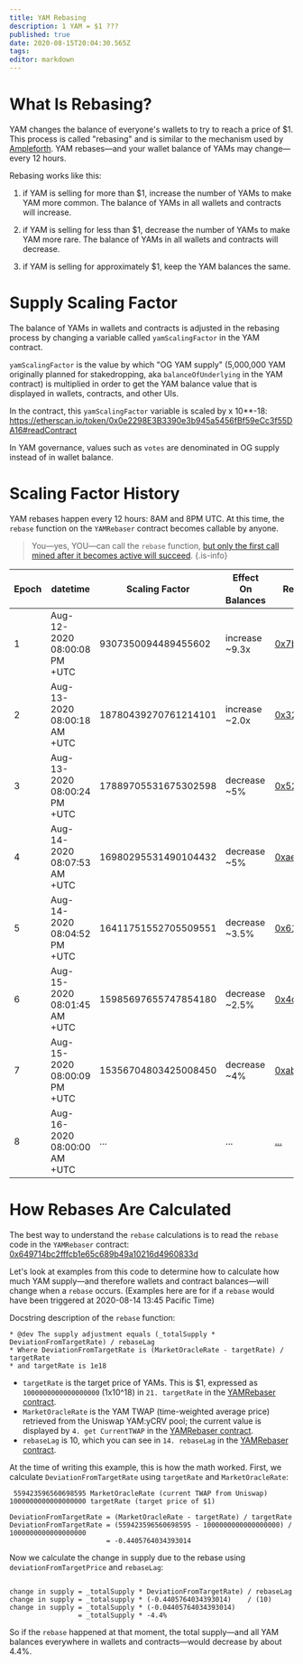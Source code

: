 ```yaml
---
title: YAM Rebasing
description: 1 YAM = $1 ???
published: true
date: 2020-08-15T20:04:30.565Z
tags: 
editor: markdown
---
```


# What Is Rebasing?

YAM changes the balance of everyone's wallets to try to reach a price of $1.  This process is called "rebasing" and is similar to the mechanism used by [Ampleforth](https://www.ampleforth.org/).  YAM rebases—and your wallet balance of YAMs may change—every 12 hours.

Rebasing works like this:

1. if YAM is selling for more than $1, increase the number of YAMs to make YAM more common.  The balance of YAMs in all wallets and contracts will increase.

2. if YAM is selling for less than $1, decrease the number of YAMs to make YAM more rare.  The balance of YAMs in all wallets and contracts will decrease.

3. if YAM is selling for approximately $1, keep the YAM balances the same.

# Supply Scaling Factor

The balance of YAMs in wallets and contracts is adjusted in the rebasing process by changing a variable called `yamScalingFactor` in the YAM contract.

`yamScalingFactor` is the value by which "OG YAM supply" (5,000,000 YAM originally planned for stakedropping, aka `balanceOfUnderlying` in the YAM contract) is multiplied in order to get the YAM balance value that is displayed in wallets, contracts, and other UIs.  

In the contract, this `yamScalingFactor` variable is scaled by x 10**-18: https://etherscan.io/token/0x0e2298E3B3390e3b945a5456fBf59eCc3f55DA16#readContract

In YAM governance, values such as `votes` are denominated in OG supply instead of in wallet balance.

# Scaling Factor History

YAM rebases happen every 12 hours: 8AM and 8PM UTC.  At this time, the `rebase` function on the `YAMRebaser` contract becomes callable by anyone.

> You—yes, YOU—can call the `rebase` function, [but only the first call mined after it becomes active will succeed](https://etherscan.io/address/0x649714bc2fffcb1e65c689b49a10216d4960833d
).
{.is-info}

| Epoch | datetime                     | Scaling Factor       | Effect On Balances | Rebase TX                |
|-------|------------------------------|----------------------|--------------------|--------------------------|
| 1     | Aug-12-2020 08:00:08 PM +UTC | 9307350094489455602  | increase ~9.3x     | [0x7b9017ec...][rebase1] |
| 2     | Aug-13-2020 08:00:18 AM +UTC | 18780439270761214101 | increase ~2.0x     | [0x32735e9e...][rebase2] |
| 3     | Aug-13-2020 08:00:24 PM +UTC | 17889705531675302598 | decrease ~5%       | [0x527b8a97...][rebase3] |
| 4     | Aug-14-2020 08:07:53 AM +UTC | 16980295531490104432 | decrease ~5%       | [0xae58745c...][rebase4]           |
| 5     | Aug-14-2020 08:04:52 PM +UTC | 16411751552705509551 | decrease ~3.5%     | [0x613d23a0...][rebase5]           |
| 6     | Aug-15-2020 08:01:45 AM +UTC | 15985697655747854180 | decrease ~2.5%     | [0x4c64faec...][rebase6]           |
| 7     | Aug-15-2020 08:00:09 PM +UTC | 15356704803425008450 | decrease ~4%       | [0xabe13f7f...][rebase7]           |
| 8     | Aug-16-2020 08:00:00 AM +UTC | ...                  | ...                | [...][rebase8]           |

[rebase1]: https://etherscan.io/tx/0x7b9017ec92b0200455e5269380195fbecfbf91c8acda30985cc1dc413d215076
[rebase2]: https://etherscan.io/tx/0x32735e9e9aac51739b5725a225be6c7a3851f422be986d0f4f4bc0ec475ee286
[rebase3]: https://etherscan.io/tx/0x527b8a970a53bd46d99d758aa16ff9c2218513b46647a7cfbff72f8a22f8aedc
[rebase4]: https://etherscan.io/tx/0xae58745c11679894bdcbd5b977e864b669148f61b73009f72551c32a07ba9466
[rebase5]: https://etherscan.io/tx/0x613d23a0315b068ac183376fe786188c4c65972970f7d3cdb490eba95eae8549
[rebase6]: https://etherscan.io/tx/0x4c64faeca69106807930badf7801b3db5ffbcbf3212d076bea2b7b1a048eb83b
[rebase7]: https://etherscan.io/tx/0xabe13f7f9a27370c07f1eb711af4b37442df4d4bf0234febefcc5a4c79d043ec
[rebase8]: #



# How Rebases Are Calculated

The best way to understand the `rebase` calculations is to read the `rebase` code in the `YAMRebaser` contract: [0x649714bc2fffcb1e65c689b49a10216d4960833d][etherscan-rebaser]

Let's look at examples from this code to determine how to calculate how much YAM supply—and therefore wallets and contract balances—will change when a `rebase` occurs.  (Examples here are for if a `rebase` would have been triggered at 2020-08-14 13:45 Pacific Time)

Docstring description of the `rebase` function:
```
* @dev The supply adjustment equals (_totalSupply * DeviationFromTargetRate) / rebaseLag
* Where DeviationFromTargetRate is (MarketOracleRate - targetRate) / targetRate
* and targetRate is 1e18
```

- `targetRate` is the target price of YAMs.  This is $1, expressed as `1000000000000000000` (1x10^18) in `21. targetRate` in the [YAMRebaser contract][etherscan-rebaser].
- `MarketOracleRate` is the YAM TWAP (time-weighted average price) retrieved from the Uniswap YAM:yCRV pool; the current value is displayed by `4. get CurrentTWAP` in the [YAMRebaser contract][etherscan-rebaser].
- `rebaseLag` is 10, which you can see in `14. rebaseLag` in the [YAMRebaser contract][etherscan-rebaser].

At the time of writing this example, this is how the math worked.  First, we calculate `DeviationFromTargetRate` using `targetRate` and `MarketOracleRate`:

```
 559423596560698595 MarketOracleRate (current TWAP from Uniswap)
1000000000000000000 targetRate (target price of $1)

DeviationFromTargetRate = (MarketOracleRate - targetRate) / targetRate
DeviationFromTargetRate = (559423596560698595 - 1000000000000000000) / 1000000000000000000
                        = -0.4405764034393014
```

Now we calculate the change in supply due to the rebase using `deviationFromTargetPrice` and `rebaseLag`:

```

change in supply = _totalSupply * DeviationFromTargetRate) / rebaseLag
change in supply = _totalsupply * (-0.4405764034393014)    / (10)
change in supply = _totalSupply * (-0.04405764034393014)
                 = _totalSupply * -4.4%
```

So if the `rebase` happened at that moment, the total supply—and all YAM balances everywhere in wallets and contracts—would decrease by about 4.4%.



[etherscan-rebaser]: https://etherscan.io/address/0x649714bc2fffcb1e65c689b49a10216d4960833d#readContract


